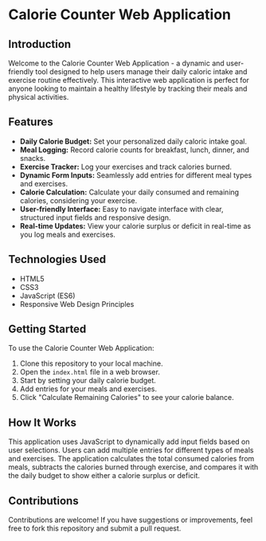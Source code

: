 # Calorie Counter Web Application

## Introduction
Welcome to the Calorie Counter Web Application - a dynamic and user-friendly tool designed to help users manage their daily caloric intake and exercise routine effectively. This interactive web application is perfect for anyone looking to maintain a healthy lifestyle by tracking their meals and physical activities.

## Features
- **Daily Calorie Budget:** Set your personalized daily caloric intake goal.
- **Meal Logging:** Record calorie counts for breakfast, lunch, dinner, and snacks.
- **Exercise Tracker:** Log your exercises and track calories burned.
- **Dynamic Form Inputs:** Seamlessly add entries for different meal types and exercises.
- **Calorie Calculation:** Calculate your daily consumed and remaining calories, considering your exercise.
- **User-friendly Interface:** Easy to navigate interface with clear, structured input fields and responsive design.
- **Real-time Updates:** View your calorie surplus or deficit in real-time as you log meals and exercises.

## Technologies Used
- HTML5
- CSS3
- JavaScript (ES6)
- Responsive Web Design Principles

## Getting Started
To use the Calorie Counter Web Application:
1. Clone this repository to your local machine.
2. Open the `index.html` file in a web browser.
3. Start by setting your daily calorie budget.
4. Add entries for your meals and exercises.
5. Click "Calculate Remaining Calories" to see your calorie balance.

## How It Works
This application uses JavaScript to dynamically add input fields based on user selections. Users can add multiple entries for different types of meals and exercises. The application calculates the total consumed calories from meals, subtracts the calories burned through exercise, and compares it with the daily budget to show either a calorie surplus or deficit.

## Contributions
Contributions are welcome! If you have suggestions or improvements, feel free to fork this repository and submit a pull request.
